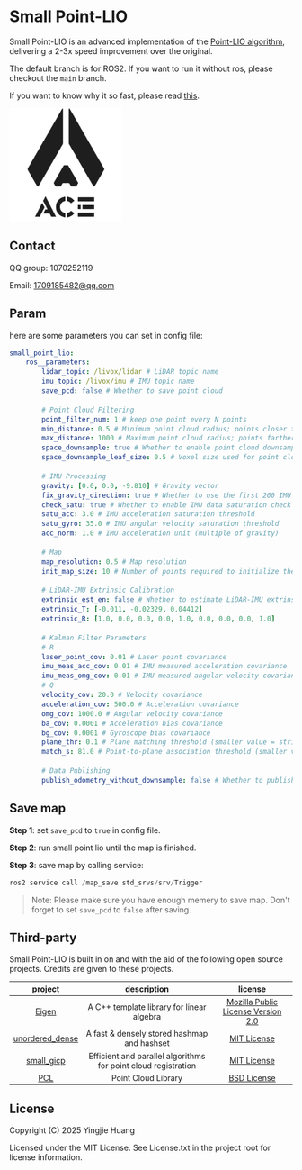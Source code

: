 # Small Point-LIO

Small Point-LIO is an advanced implementation of the [Point-LIO algorithm](https://github.com/hku-mars/Point-LIO), delivering a 2-3x speed improvement over the original.

The default branch is for ROS2. If you want to run it without ros, please checkout the `main` branch.

If you want to know why it so fast, please read [this](https://bbs.robomaster.com/article/813022).

<img src="./img/ACE.jpg" width="200px">

## Contact

QQ group: 1070252119

Email: 1709185482@qq.com

## Param

here are some parameters you can set in config file:

```yaml
small_point_lio:
    ros__parameters:
        lidar_topic: /livox/lidar # LiDAR topic name
        imu_topic: /livox/imu # IMU topic name
        save_pcd: false # Whether to save point cloud

        # Point Cloud Filtering
        point_filter_num: 1 # keep one point every N points
        min_distance: 0.5 # Minimum point cloud radius; points closer than this will be filtered
        max_distance: 1000 # Maximum point cloud radius; points farther than this will be filtered
        space_downsample: true # Whether to enable point cloud downsampling
        space_downsample_leaf_size: 0.5 # Voxel size used for point cloud downsampling

        # IMU Processing
        gravity: [0.0, 0.0, -9.810] # Gravity vector
        fix_gravity_direction: true # Whether to use the first 200 IMU data points to correct gravity direction (magnitude still from gravity parameter)
        check_satu: true # Whether to enable IMU data saturation check
        satu_acc: 3.0 # IMU acceleration saturation threshold
        satu_gyro: 35.0 # IMU angular velocity saturation threshold
        acc_norm: 1.0 # IMU acceleration unit (multiple of gravity)

        # Map
        map_resolution: 0.5 # Map resolution
        init_map_size: 10 # Number of points required to initialize the map

        # LiDAR-IMU Extrinsic Calibration
        extrinsic_est_en: false # Whether to estimate LiDAR-IMU extrinsic transformation online
        extrinsic_T: [-0.011, -0.02329, 0.04412]
        extrinsic_R: [1.0, 0.0, 0.0, 0.0, 1.0, 0.0, 0.0, 0.0, 1.0]

        # Kalman Filter Parameters
        # R
        laser_point_cov: 0.01 # Laser point covariance
        imu_meas_acc_cov: 0.01 # IMU measured acceleration covariance
        imu_meas_omg_cov: 0.01 # IMU measured angular velocity covariance
        # Q
        velocity_cov: 20.0 # Velocity covariance
        acceleration_cov: 500.0 # Acceleration covariance
        omg_cov: 1000.0 # Angular velocity covariance
        ba_cov: 0.0001 # Acceleration bias covariance
        bg_cov: 0.0001 # Gyroscope bias covariance
        plane_thr: 0.1 # Plane matching threshold (smaller value = stricter)
        match_s: 81.0 # Point-to-plane association threshold (smaller value = stricter)

        # Data Publishing
        publish_odometry_without_downsample: false # Whether to publish high-frequency odometry. Note that this does not enhance the real-time nature of the odometry and but degrades performance. It is recommended to increase the point cloud publishing rate to achieve highly real-time odometry.
```

## Save map

**Step 1**: set `save_pcd` to `true` in config file.

**Step 2**: run small point lio until the map is finished.

**Step 3**: save map by calling service:

```cpp
ros2 service call /map_save std_srvs/srv/Trigger
```

> Note: Please make sure you have enough memery to save map. Don't forget to set `save_pcd` to `false` after saving.

## Third-party

Small Point-LIO is built in on and with the aid of the following open source projects. Credits are given to these projects.

|                            project                             |                          description                           |                                            license                                            |
| :------------------------------------------------------------: | :------------------------------------------------------------: | :-------------------------------------------------------------------------------------------: |
|           [Eigen](https://gitlab.com/libeigen/eigen)           |           A C++ template library for linear algebra            | [Mozilla Public License Version 2.0](https://gitlab.com/libeigen/eigen/-/blob/master/LICENSE) |
| [unordered_dense](https://github.com/martinus/unordered_dense) |          A fast & densely stored hashmap and hashset           |         [MIT License](https://github.com/martinus/unordered_dense/blob/main/LICENSE)          |
|       [small_gicp](https://github.com/koide3/small_gicp)       | Efficient and parallel algorithms for point cloud registration |            [MIT License](https://github.com/koide3/small_gicp/blob/master/LICENSE)            |
|        [PCL](https://github.com/PointCloudLibrary/pcl)         |                      Point Cloud Library                       |        [BSD License](https://github.com/PointCloudLibrary/pcl/blob/master/LICENSE.txt)        |

## License

Copyright (C) 2025 Yingjie Huang

Licensed under the MIT License. See License.txt in the project root for license information.
